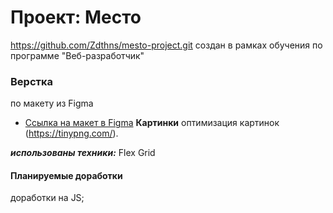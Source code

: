 # Проект: Место
https://github.com/Zdthns/mesto-project.git
создан в рамках обучения по программе "Веб-разработчик" 
### Верстка
 по макету из Figma
* [Ссылка на макет в Figma](https://www.figma.com/file/2cn9N9jSkmxD84oJik7xL7/JavaScript.-Sprint-4?node-id=0%3A1)
**Картинки**
 оптимизация  картинок (https://tinypng.com/).

***использованы техники:***
Flex
Grid
 #### Планируемые доработки
 доработки на JS;

